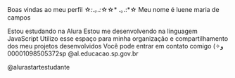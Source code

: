 
Boas vindas ao meu perfil ☆*:.｡.:*☆☆* .｡.:*☆
Meu nome é luene maria de campos 

Estou estudando na Alura
Estou me desenvolvendo na linguagem JavaScript
Utilizo esse espaço para minha organização e compartilhamento dos meu projetos desenvolvidos
Você pode entrar em contato comigo 
(و✧
00001098505372sp
@al.educacao.sp.gov.br

@alurastartestudante
